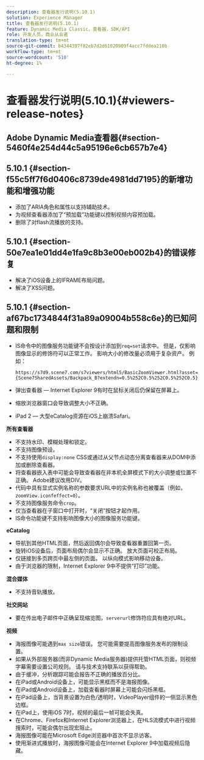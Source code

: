 ```yaml
---
description: 查看器发行说明(5.10.1)
solution: Experience Manager
title: 查看器发行说明(5.10.1)
feature: Dynamic Media Classic，查看器，SDK/API
role: 开发人员，商业从业者
translation-type: tm+mt
source-git-commit: b4344397f82eb7d2d61020909f4acc7fddea210b
workflow-type: tm+mt
source-wordcount: '510'
ht-degree: 1%

---
```


# 查看器发行说明(5.10.1){#viewers-release-notes}

## Adobe Dynamic Media查看器{#section-5460f4e254d44c5a95196e6cb657b7e4}

## 5.10.1 {#section-f55c5ff7f6d0406c8739de4981dd7195}的新增功能和增强功能

* 添加了ARIA角色和属性以支持辅助技术。
* 为视频查看器添加了“预加载”功能键以控制视频内容预加载。
* 删除了对flash流播放的支持。

## 5.10.1 {#section-50e7ea1e01dd4e1fa9c8b3e00eb002b4}的错误修复

* 解决了iOS设备上的IFRAME布局问题。
* 解决了XSS问题。

## 5.10.1 {#section-af67bc1734844f31a89a09004b558c6e}的已知问题和限制

* IS命令中的图像服务功能键不会按设计添加到`req=set`请求中。 但是，仅影响图像显示的修饰符可以正常工作。 影响大小的修改量必须用于复杂资产。 例如：

   `https://s7d9.scene7.com/s7viewers/html5/BasicZoomViewer.html?asset= {Scene7SharedAssets/Backpack_B?extendn=0.5%252C0.5%252C0.5%252C0.5}`

* 弹出查看器 — Internet Explorer 9有时在鼠标关闭后仍保留在屏幕上。
* 缩放浏览器窗口会导致调整大小不正确。
* iPad 2 — 大型eCatalog资源在iOS上崩溃Safari。

**所有查看器**

* 不支持水印、模糊处理和锁定。
* 不支持图像预设。
* 不支持使用`display:none` CSS或通过从父节点动态分离查看器来从DOM中添加或删除查看器。
* 将查看器嵌入表中可能会导致查看器在非本机全屏模式下的大小调整或位置不正确。 Adobe建议改用DIV。
* 代码中具有显式实例名称的参数要求URL中的实例名称也被覆盖（例如，`zoomView.iconfeffect=0`）。
* 不支持图像服务命令`crop`。
* 仅当查看器在子窗口中打开时，“关闭”按钮才起作用。
* IS命令功能键不支持影响图像大小的图像服务功能键。

**eCatalog**

* 导航到其他HTML页面，然后返回偶尔会导致查看器重置回第一页。
* 旋转iOS设备后，页面布局偶尔会显示不正确。 放大页面可校正布局。
* 仅链接到多页跨页中最左侧的页面。 以纵向模式影响移动设备。
* 由于浏览器的限制，Internet Explorer 9中不提供“打印”功能。

**混合媒体**

* 不支持音轨播放。

**社交网站**

* 要在传出电子邮件中正确呈现缩览图，`serverurl`修饰符应具有绝对URL。

**视频**

* 海报图像可能遇到`max size`错误。 您可能需要提高图像服务发布的限制设置。
* 如果从外部服务器(而非Dynamic Media服务器)提供托管HTML页面，则视频字幕需要设置公司规则。 请与技术支持联系以获得帮助。
* 由于缓冲，分析跟踪可能会报告不正确的播放百分比。
* 在iPad或Android设备上，可能显示黑框而不是海报图像。
* 在iPad或Android设备上，加载查看器时屏幕上可能会闪烁黑框。
* 在iPad设备上，当背景设置为白色/透明时，VideoPlayer组件的一侧显示黑色边框。
* 在iPad上，使用iOS 7时，视频的最后一帧可能会失真。
* 在Chrome、Firefox和Internet Explorer浏览器上，在HLS流模式中进行视频搜索时，可能会偶尔出现宏阻止。
* 海报图像可能在Microsoft Edge浏览器中首次不显示访客。
* 使用渐进式播放时，海报图像可能会在Internet Explorer 9中加载视频后隐藏。
